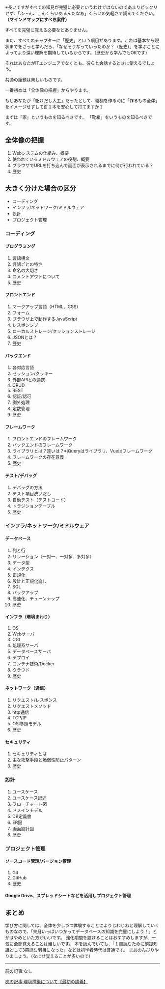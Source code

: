※長いですがすべての知見が完璧に必要というわけではないのであまりビックリせず、「ふ～ん、こんくらいあるんだなあ」くらいの気軽さで読んでください。**（マインドマップにすべき案件）**

すべてを完璧に覚える必要などありません。

また、すべてのチャプターに「歴史」という項目があります。これは基本から現状までをざっと学んだら、「なぜそうなっていったのか？（歴史）」を学ぶことによってより深い理解を期待しているからです。（歴史から学んでもOKです）

それはあなたがITエンジニアでなくとも、彼らと会話するときに使えるでしょう。

共通の話題は楽しいものです。

一番初めは「全体像の把握」からやります。

もしあなたが「駆けだし大工」だったとして、靴棚を作る時に「作るもの全体」をイメージせずして釘１本を安心して打てますか？

まずは「家」というものを知るべきです。
「靴箱」をいうものを知るべきです。

## 全体像の把握

1. Webシステムの仕組み、概要
1. 使われているミドルウェアの役割、概要
2. ブラウザでURLを打ち込んで画面が表示されるまでに何が行われている？
3. 歴史


## 大きく分けた場合の区分

- コーディング
- インフラ/ネットワーク/ミドルウェア
- 設計
- プロジェクト管理


### コーディング

#### プログラミング

1. 言語構文
1. 言語ごとの特性
1. 命名の大切さ
1. コメントアウトについて
1. 歴史

#### フロントエンド

1. マークアップ言語（HTML、CSS）
1. フォーム
1. ブラウザ上で動作するJavaScript
1. レスポンシブ
1. ローカルストレージ/セッションストレージ
2. JSONとは？
3. 歴史



#### バックエンド

1. 各対応言語
1. セッション/クッキー
1. 外部APIとの連携
1. CRUD
1. REST
1. 認証/認可
1. 例外処理
1. 定数管理
1. 歴史


#### フレームワーク

1. フロントエンドのフレームワーク
1. バックエンドのフレームワーク
2. ライブラリとは？違いは？※jQueryはライブラリ、Vueはフレームワーク
3. フレームワークの存在意義
4. 歴史


#### テスト/デバッグ

1. デバッグの方法
1. テスト項目洗いだし
1. 自動テスト（テストコード）
1. トラジションテーブル
1. 歴史

### インフラ/ネットワーク/ミドルウェア

#### データベース

1. 列と行
1. リレーション（一対一、一対多、多対多）
1. データ型
1. インデクス
1. 正規化
1. 設計と正規化崩し
1. SQL
1. バックアップ
1. 高速化、チューンナップ
1. 歴史

#### インフラ（環境まわり）

1. OS
1. Webサーバ
1. CGI
1. 処理系サーバ
1. データベースサーバ
1. デプロイ
1. コンテナ技術/Docker
1. クラウド
1. 歴史



#### ネットワーク（通信）

1. リクエスト/レスポンス
1. リクエストメソッド
1. http通信
1. TCP/IP
1. OSI参照モデル
1. 歴史



#### セキュリティ

1. セキュリティとは
1. 主な攻撃手段と脆弱性防止パターン
1. 歴史

### 設計

1. ユースケース
1. ユースケース記述
1. フローチャート図
1. ドメインモデル
1. DB定義書
1. ER図
1. 画面設計図
1. 歴史

### プロジェクト管理

#### ソースコード管理/バージョン管理

1. Git
1. GitHub
1. 歴史

#### Google Drive、スプレッドシートなどを活用しプロジェクト管理


## まとめ

学び方に関しては、全体を少しづつ体験することによりじわじわと理解していくものなので、「来月いっぱいつかってデータベースの知識を完璧にしよう！」とかはやめといた方がいいです。
強化期間を設けることはおすすめしますが、一気に全部覚えることは難しいです。
本を読んでいても、「１冊読むために前提知識として3冊読む羽目になった」などは初学者時代は普通です。
まあのんびりやりましょう。（なにせ覚えることが多いので）

***

前の記事:なし

[次の記事:環境構築について【最初の講義】](https://barcode-blog.netlify.app/blog/zjogf8j1y9)